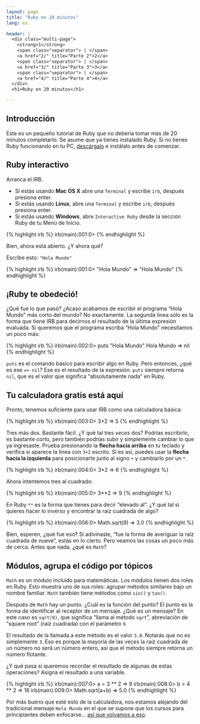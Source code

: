 ```yaml
---
layout: page
title: "Ruby en 20 minutos"
lang: es

header: |
  <div class="multi-page">
    <strong>1</strong>
    <span class="separator"> | </span>
    <a href="2/" title="Parte 2">2</a>
    <span class="separator"> | </span>
    <a href="3/" title="Parte 3">3</a>
    <span class="separator"> | </span>
    <a href="4/" title="Parte 4">4</a>
  </div>
  <h1>Ruby en 20 minutos</h1>

---
```


## Introducción

Este es un pequeño tutorial de Ruby que no debería tomar más de 20
minutos completarlo. Se asume que ya tienes instalado Ruby. Si no tienes
Ruby funcionando en tu PC, [descárgalo](/es/downloads/) e instálalo
antes de comenzar.

## Ruby interactivo

Arranca el IRB.

* Si estás usando **Mac OS X** abre una `Terminal` y escribe `irb`,
  después presiona enter.
* Si estás usando **Linux**, abre una `Terminal` y escribe `irb`,
  después presiona enter.
* Si estás usando **Windows**, abre `Interactive Ruby` desde la sección Ruby
  de tu Menú de Inicio.

{% highlight irb %}
irb(main):001:0>
{% endhighlight %}

Bien, ahora está abierto. ¿Y ahora qué?

Escribe esto: `"Hola Mundo"`

{% highlight irb %}
irb(main):001:0> "Hola Mundo"
=> "Hola Mundo"
{% endhighlight %}

## ¡Ruby te obedeció!

¿Qué fue lo que pasó? ¿Acaso acabamos de escribir el programa “Hola
Mundo” más corto del mundo? No exactamente. La segunda linea sólo es la
forma que tiene IRB para decirnos el resultado de la última expresión
evaluada. Si queremos que el programa escriba “Hola Mundo” necesitamos
un poco más:

{% highlight irb %}
irb(main):002:0> puts "Hola Mundo"
Hola Mundo
=> nil
{% endhighlight %}

`puts` es el comando básico para escribir algo en Ruby. Pero entonces,
¿qué es ese `=> nil`? Ese es el resultado de la expresión. `puts`
siempre retorna `nil`, que es el valor que significa “absolutamente
nada” en Ruby.

## Tu calculadora gratis está aquí

Pronto, tenemos suficiente para usar IRB como una calculadora básica:

{% highlight irb %}
irb(main):003:0> 3+2
=> 5
{% endhighlight %}

Tres más dos. Bastante fácil. ¿Y qué tal tres *veces* dos? Podrías
escribirlo, es bastante corto, pero también podrías subir y simplemente
cambiar lo que ya ingresaste. Prueba presionando la **flecha hacia
arriba** en tu teclado y verifica si aparece la linea con `3+2` escrito.
Si es así, puedes usar la **flecha hacia la izquierda** para
posicionarte junto al signo `+` y cambiarlo por un `*`.

{% highlight irb %}
irb(main):004:0> 3*2
=> 6
{% endhighlight %}

Ahora intentemos tres al cuadrado:

{% highlight irb %}
irb(main):005:0> 3**2
=> 9
{% endhighlight %}

En Ruby `**` es la forma que tienes para decir “elevado al”. ¿Y qué tal
si quieres hacer lo inverso y encontrar la raíz cuadrada de algo?

{% highlight irb %}
irb(main):006:0> Math.sqrt(9)
=> 3.0
{% endhighlight %}

Bien, esperen, ¿qué fue eso? Si adivinaste, “fue la forma de averiguar
la raíz cuadrada de nueve”, estás en lo cierto. Pero veamos las cosas un
poco más de cerca. Antes que nada, ¿qué es `Math`?

## Módulos, agrupa el código por tópicos

`Math` es un módulo incluido para matemáticas. Los módulos tienen dos
roles en Ruby. Esto muestra uno de sus roles: agrupar métodos similares
bajo un nombre familiar. `Math` también tiene métodos como `sin()` y
`tan()`.

Después de `Math` hay un punto. ¿Cuál es la función del punto? El punto
es la forma de identificar al receptor de un mensaje. ¿Qué es un
mensaje? En este caso es `sqrt(9)`, que significa “llama al método
`sqrt`”, abreviación de “square root” (raíz cuadrada) con el parámetro
`9`.

El resultado de la llamada a este método es el valor `3.0`. Notarás que
no es simplemente `3`. Eso es porque la mayoría de las veces la raíz
cuadrada de un número no será un número entero, así que el método
siempre retorna un número flotante.

¿Y qué pasa si queremos recordar el resultado de algunas de estas
operaciones? Asigna el resultado a una variable.

{% highlight irb %}
irb(main):007:0> a = 3 ** 2
=> 9
irb(main):008:0> b = 4 ** 2
=> 16
irb(main):009:0> Math.sqrt(a+b)
=> 5.0
{% endhighlight %}

Por más bueno que esté esto de la calculadora, nos estamos alejando del
tradicional mensaje `Hola Mundo` en el que se supone que los cursos para
principiantes deben enfocarse… [así que volvamos a eso](2/).

